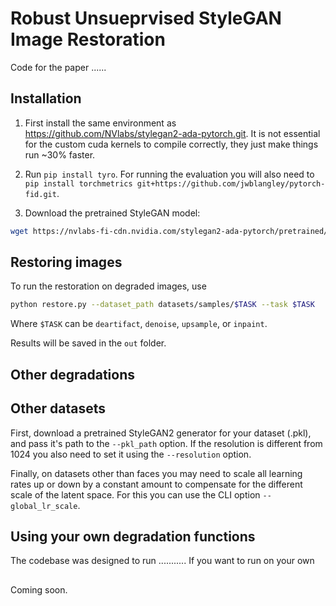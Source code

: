 # Robust Unsueprvised StyleGAN Image Restoration
<!-- todo arxiv and website links -->

Code for the paper ......

## Installation

1) First install the same environment as https://github.com/NVlabs/stylegan2-ada-pytorch.git. It is not essential for the custom cuda kernels to compile correctly, they just make things run ~30% faster.

2) Run `pip install tyro`. For running the evaluation you will also need to `pip install torchmetrics git+https://github.com/jwblangley/pytorch-fid.git`.

2) Download the pretrained StyleGAN model:
```bash
wget https://nvlabs-fi-cdn.nvidia.com/stylegan2-ada-pytorch/pretrained/ffhq.pkl -O pretrained/ffhq.pkl
```
## Restoring images

To run the restoration on degraded images, use

```bash 
python restore.py --dataset_path datasets/samples/$TASK --task $TASK
```
Where `$TASK` can be `deartifact`, `denoise`, `upsample`, or `inpaint`. 

Results will be saved in the `out` folder.

## Other degradations

## Other datasets
First, download a pretrained StyleGAN2 generator for your dataset (.pkl), and pass it's path to the `--pkl_path` option.
If the resolution is different from 1024 you also need to set it using the `--resolution` option.

Finally, on datasets other than faces you may need to scale all learning rates up or down by a constant amount to compensate for the different scale of the latent space. For this you can use the CLI option `--global_lr_scale`.

## Using your own degradation functions
The codebase was designed to run ...........
If you want to run on your own 

## 
Coming soon.
<!-- For evaluation purposes, the paper used synthetic degradations which were applied on-the-fly to clean images. For this you can use:
`python restore_synthetic.py --dataset_path datasets/samples/raw`
where `datasets/samples/raw` contains clean images.  -->
<!-- Run `python eval_restoration.py out/$NAME` where `$NAME` is the folder name for your expriment, which can be specified in `restoration_config.py`. --> 



